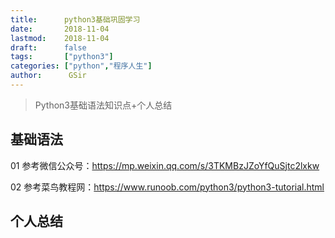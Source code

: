 ```yaml
---
title:      python3基础巩固学习
date:       2018-11-04
lastmod:    2018-11-04
draft:      false
tags:       ["python3"]
categories: ["python","程序人生"]
author:      GSir
---
```


> Python3基础语法知识点+个人总结

## 基础语法

01 参考微信公众号：https://mp.weixin.qq.com/s/3TKMBzJZoYfQuSjtc2lxkw

02 参考菜鸟教程网：https://www.runoob.com/python3/python3-tutorial.html

## 个人总结
